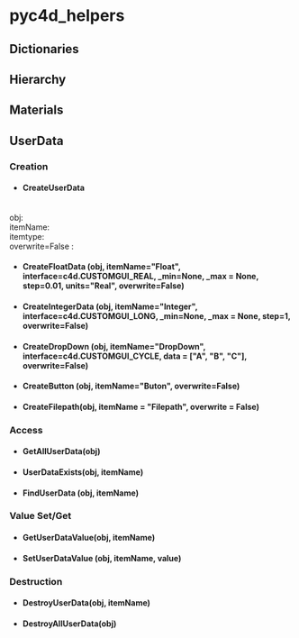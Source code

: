 
# pyc4d_helpers

## Dictionaries

## Hierarchy

## Materials

## UserData
### Creation
* #### CreateUserData 
<br/>obj:
<br/>itemName:
<br/>itemtype: 
<br/>overwrite=False :

* #### CreateFloatData (obj, itemName="Float", interface=c4d.CUSTOMGUI_REAL, _min=None, _max = None, step=0.01,  units="Real", overwrite=False)
* #### CreateIntegerData (obj, itemName="Integer", interface=c4d.CUSTOMGUI_LONG, _min=None, _max = None, step=1, overwrite=False)
* #### CreateDropDown (obj, itemName="DropDown", interface=c4d.CUSTOMGUI_CYCLE, data = ["A", "B", "C"], overwrite=False)
* #### CreateButton (obj, itemName="Buton", overwrite=False)
* #### CreateFilepath(obj, itemName = "Filepath", overwrite = False)
### Access
* #### GetAllUserData(obj)
* #### UserDataExists(obj, itemName)
* #### FindUserData (obj, itemName)
### Value Set/Get
* #### GetUserDataValue(obj, itemName)
* #### SetUserDataValue (obj, itemName, value)
### Destruction
* #### DestroyUserData(obj, itemName)
* #### DestroyAllUserData(obj)
